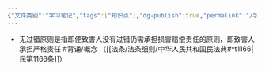 ```yaml
---
{"文件类别":"学习笔记","tags":["知识点"],"dg-publish":true,"permalink":"/学习笔记studyup/知识点cheese/无过错原则/","dgPassFrontmatter":true,"created":"2024-09-16T22:31:37.941+08:00","updated":"2024-09-16T22:36:10.543+08:00"}
---
```


- 无过错原则是指即便致害人没有过错仍需承担损害赔偿责任的原则，即致害人承担严格责任 #背诵/概念 （[[法条/法条细则/中华人民共和国民法典#^t1166\|民第1166条]]）